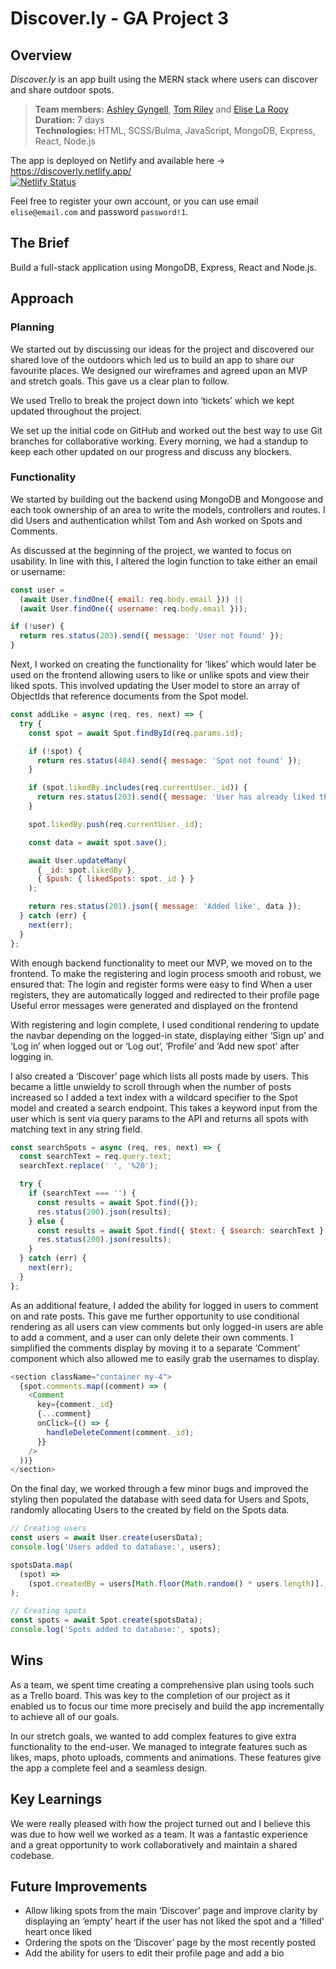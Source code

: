 # Discover.ly - GA Project 3

## Overview
_Discover.ly_ is an app built using the MERN stack where users can discover and share outdoor spots. 

> **Team members:** [Ashley Gyngell](https://github.com/ashleygyngell), [Tom Riley](https://github.com/TomCRiley) and [Elise La Rooy](https://github.com/eliselarooy) \
> **Duration:** 7 days \
> **Technologies:** HTML, SCSS/Bulma, JavaScript, MongoDB, Express, React, Node.js

The app is deployed on Netlify and available here &rarr; https://discoverly.netlify.app/ \
[![Netlify Status](https://api.netlify.com/api/v1/badges/12a4daaa-b415-4e3b-9fa9-d917e8c03f25/deploy-status)](https://app.netlify.com/sites/discoverly/deploys)

Feel free to register your own account, or you can use email `elise@email.com` and password `password!1`.

## The Brief
Build a full-stack application using MongoDB, Express, React and Node.js.

## Approach
### Planning
We started out by discussing our ideas for the project and discovered our shared love of the outdoors which led us to build an app to share our favourite places. We designed our wireframes and agreed upon an MVP and stretch goals. This gave us a clear plan to follow.

We used Trello to break the project down into ‘tickets’ which we kept updated throughout the project. 

We set up the initial code on GitHub and worked out the best way to use Git branches for collaborative working. Every morning, we had a standup to keep each other updated on our progress and discuss any blockers. 

### Functionality
We started by building out the backend using MongoDB and Mongoose and each took ownership of an area to write the models, controllers and routes. I did Users and authentication whilst Tom and Ash worked on Spots and Comments.

As discussed at the beginning of the project, we wanted to focus on usability. In line with this, I altered the login function to take either an email or username: 

```javascript
const user =
  (await User.findOne({ email: req.body.email })) ||
  (await User.findOne({ username: req.body.email }));

if (!user) {
  return res.status(203).send({ message: 'User not found' });
}
```

Next, I worked on creating the functionality for ‘likes’ which would later be used on the frontend allowing users to like or unlike spots and view their liked spots. This involved updating the User model to store an array of ObjectIds that reference documents from the Spot model. 

```javascript
const addLike = async (req, res, next) => {
  try {
    const spot = await Spot.findById(req.params.id);

    if (!spot) {
      return res.status(404).send({ message: 'Spot not found' });
    }

    if (spot.likedBy.includes(req.currentUser._id)) {
      return res.status(203).send({ message: 'User has already liked this' });
    }

    spot.likedBy.push(req.currentUser._id);

    const data = await spot.save();

    await User.updateMany(
      { _id: spot.likedBy },
      { $push: { likedSpots: spot._id } }
    );

    return res.status(201).json({ message: 'Added like', data });
  } catch (err) {
    next(err);
  }
};
```

With enough backend functionality to meet our MVP, we moved on to the frontend. To make the registering and login process smooth and robust, we ensured that: 
The login and register forms were easy to find 
When a user registers, they are automatically logged and redirected to their profile page 
Useful error messages were generated and displayed on the frontend 

With registering and login complete, I used conditional rendering to update the navbar depending on the logged-in state, displaying either ‘Sign up’ and ‘Log in’ when logged out or ‘Log out’, ‘Profile’ and ‘Add new spot’ after logging in. 

I also created a ‘Discover’ page which lists all posts made by users. This became a little unwieldy to scroll through when the number of posts increased so I added a text index with a wildcard specifier to the Spot model and created a search endpoint. This takes a keyword input from the user which is sent via query params to the API and returns all spots with matching text in any string field. 

```javascript
const searchSpots = async (req, res, next) => {
  const searchText = req.query.text;
  searchText.replace(' ', '%20');

  try {
    if (searchText === '') {
      const results = await Spot.find({});
      res.status(200).json(results);
    } else {
      const results = await Spot.find({ $text: { $search: searchText } });
      res.status(200).json(results);
    }
  } catch (err) {
    next(err);
  }
};
```

As an additional feature, I added the ability for logged in users to comment on and rate posts. This gave me further opportunity to use conditional rendering as all users can view comments but only logged-in users are able to add a comment, and a user can only delete their own comments. I simplified the comments display by moving it to a separate ‘Comment’ component which also allowed me to easily grab the usernames to display. 

```javascript
<section className="container my-4">
  {spot.comments.map((comment) => (
    <Comment
      key={comment._id}
      {...comment}
      onClick={() => {
        handleDeleteComment(comment._id);
      }}
    />
  ))}
</section>
```

On the final day, we worked through a few minor bugs and improved the styling then populated the database with seed data for Users and Spots, randomly allocating Users to the created by field on the Spots data. 

```javascript
// Creating users
const users = await User.create(usersData);
console.log('Users added to database:', users);

spotsData.map(
  (spot) =>
    (spot.createdBy = users[Math.floor(Math.random() * users.length)]._id)
);

// Creating spots
const spots = await Spot.create(spotsData);
console.log('Spots added to database:', spots);
```

## Wins
As a team, we spent time creating a comprehensive plan using tools such as a Trello board. This was key to the completion of our project as it enabled us to focus our time more precisely and build the app incrementally to achieve all of our goals.

In our stretch goals, we wanted to add complex features to give extra functionality to the end-user. We managed to integrate features such as likes, maps, photo uploads, comments and animations. These features give the app a complete feel and a seamless design.

## Key Learnings 
We were really pleased with how the project turned out and I believe this was due to how well we worked as a team. It was a fantastic experience and a great opportunity to work collaboratively and maintain a shared codebase. 

## Future Improvements 
- Allow liking spots from the main ‘Discover’ page and improve clarity by displaying an ‘empty’ heart if the user has not liked the spot and a ‘filled’ heart once liked 
- Ordering the spots on the ‘Discover’ page by the most recently posted 
- Add the ability for users to edit their profile page and add a bio
